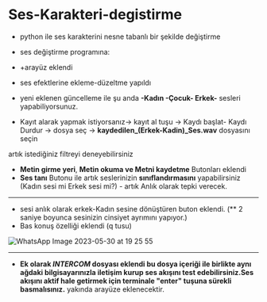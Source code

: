# Ses-Karakteri-degistirme

- python ile ses karakterini nesne tabanlı bir şekilde değiştirme 

- ses değiştirme programına: 

* +arayüz eklendi

* ses efektlerine ekleme-düzeltme yapıldı

* yeni eklenen güncelleme ile şu anda **-Kadın -Çocuk- Erkek-** sesleri yapabiliyorsunuz.

* Kayıt alarak yapmak istiyorsanız-> kayıt al tuşu -> Kaydı başlat- Kaydı Durdur -> dosya seç -> **kaydedilen_(Erkek-Kadin)_Ses.wav** dosyasını seçin

artık istediğiniz filtreyi deneyebilirsiniz

* **Metin girme yeri**, **Metin okuma ve Metni kaydetme** Butonları eklendi
* **Ses tanı** Butonu ile artık seslerinizin **sınıflandırmasını** yapabilirsiniz (Kadın sesi mi Erkek sesi mi?) - artık Anlık olarak tepki verecek.
---
* sesi anlık olarak erkek-Kadın sesine dönüştüren buton eklendi. (** 2 saniye boyunca sesinizin cinsiyet ayrımını yapıyor.)
* Bas konuş özelliği eklendi (q tusu)


![WhatsApp Image 2023-05-30 at 19 25 55](https://github.com/Lopards/Ses-Karakteri-degistirme/assets/101428835/3f47d4fb-c8ec-4cc1-b3c5-86db78ff1234)

---
* **Ek olarak *INTERCOM* dosyası eklendi bu dosya içeriği ile birlikte aynı ağdaki bilgisayarınızla iletişim kurup ses akışını test edebilirsiniz.Ses akışını aktif hale getirmek için terminale "enter" tuşuna sürekli basmalısınız.** yakında arayüze eklenecektir.




